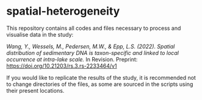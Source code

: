 # spatial-heterogeneity

This repository contains all codes and files necessary to process and visualise data in the study:

*Wang, Y., Wessels, M., Pedersen, M.W., & Epp, L.S. (2022). Spatial distribution of sedimentary DNA is taxon-specific and linked to local occurrence at intra-lake scale.* In Revision. Preprint: https://doi.org/10.21203/rs.3.rs-2233464/v1

If you would like to replicate the results of the study, it is recommended not to change directories of the files, as some are sourced in the scripts using their present locations.
